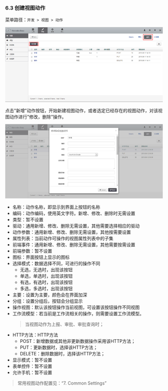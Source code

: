 ### 6.3 创建视图动作

菜单路径：`开发 > 视图 > 动作`

![PNG](..\images\view\8.png)

点击"新增"动作按钮，开始新建视图动作，或者选定已经存在的视图动作，对该视图动作进行"修改，删除"操作。

![PNG](..\images\view\9.png)

- 名称：动作名称，即显示到界面上按钮的名称
- 编码：动作编码，使用英文字符。新增、修改、删除时无需设置
- 类型：暂不设置
- 驱动：通用新增、修改、删除无需设置，其他需要选择相应的驱动
- 动作参数：通用新增、修改、删除无需设置，其他按需要设置
- 属性列表：当前动作可操作的视图属性列表中的子集
- 前端事件：通用新增、修改、删除无需设置，其他需要按需设置
- 前端参数：暂不设置
- 图标：界面按钮上显示的图标
- 选择模式：数据选择不同，可进行的操作不同
  - 无选，无选时，出现该按钮
  - 单选，单选时，出现该按钮
  - 有选，有选时，出现该按钮
  - 多选，多选时，出现该按钮
- 主要：设置为主要，颜色会在界面加深
- 分组：设置分组后，按钮会分组显示
- 操作视图：默认该按钮操作当前视图，可设置该按钮操作不同视图
- 工作流模型：若当前是工作流相关的操作，则需要设置工作流模型。
  > 当视图动作为上报、审批、审批查询时；
- HTTP方法：HTTP方法
  - POST：新增数据或其他非更新数据操作采用该HTTP方法；
  - PUT：更新数据时，选择该HTTP方法；
  - DELETE：删除数据时，选择该HTTP方法；
- 显示模式：暂不设置
- 表单控件：暂不设置
- 允许手机：暂不设置

> 常用视图动作配置见：“7. Common Settings”